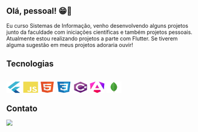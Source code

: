 ## Olá, pessoal! 😁👋
Eu curso Sistemas de Informação, venho desenvolvendo alguns projetos junto da faculdade com iniciações científicas e também projetos pessoais. Atualmente estou realizando projetos a parte com Flutter. Se tiverem alguma sugestão em meus projetos adoraria ouvir!

## Tecnologias
<div style="display: inline_block"><br>
  <img align="center" alt="Victor-Flutter" height="30" width="40" src="https://raw.githubusercontent.com/devicons/devicon/master/icons/flutter/flutter-original.svg">
  <img align="center" alt="Victor-Js" height="30" width="40" src="https://raw.githubusercontent.com/devicons/devicon/master/icons/javascript/javascript-plain.svg">
  <img align="center" alt="Victor-HTML" height="30" width="40" src="https://raw.githubusercontent.com/devicons/devicon/master/icons/html5/html5-original.svg">
  <img align="center" alt="Victor-CSS" height="30" width="40" src="https://raw.githubusercontent.com/devicons/devicon/master/icons/css3/css3-original.svg">
  <img align="center" alt="Victor-Csharp" height="30" width="40" src="https://raw.githubusercontent.com/devicons/devicon/master/icons/csharp/csharp-original.svg">
  <img align="center" alt="Victor-Angular" height="30" width="40" src="https://raw.githubusercontent.com/devicons/devicon/master/icons/angular/angular-original.svg">
  <img align="center" alt="Victor-MongoDB" height="30" width="40" src="https://raw.githubusercontent.com/devicons/devicon/master/icons/mongodb/mongodb-original.svg">
</div>

## Contato

<div>
  <a href="https://www.linkedin.com/in/victor-flor-37b907234/" target="_blank"><img src="https://img.shields.io/badge/-LinkedIn-%230077B5?style=for-the-badge&logo=linkedin&logoColor=white" target="_blank"></a> 
  
</div>
